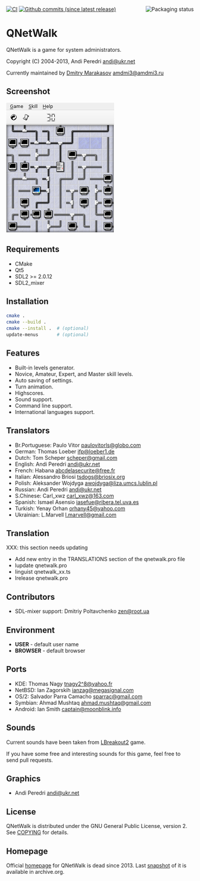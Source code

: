 <a href="https://repology.org/metapackage/qnetwalk"><img src="https://repology.org/badge/vertical-allrepos/qnetwalk.svg" alt="Packaging status" align="right"></a>

[![CI](https://github.com/AMDmi3/qnetwalk/actions/workflows/ci.yml/badge.svg)](https://github.com/AMDmi3/qnetwalk/actions/workflows/ci.yml)
[![Github commits (since latest release)](https://img.shields.io/github/commits-since/AMDmi3/qnetwalk/latest.svg)](https://github.com/AMDmi3/qnetwalk)

# QNetWalk

QNetWalk is a game for system administrators.

Copyright (C) 2004-2013, Andi Peredri <andi@ukr.net>

Currently maintained by [Dmitry Marakasov](https://github.com/AMDmi3) <amdmi3@amdmi3.ru>

## Screenshot
![QNetWalk screenshot](doc/screenshot.png)

## Requirements
 * CMake
 * Qt5
 * SDL2 >= 2.0.12
 * SDL2_mixer

## Installation
```sh
cmake .
cmake --build .
cmake --install .  # (optional)
update-menus       # (optional)
```

## Features
 * Built-in levels generator.
 * Novice, Amateur, Expert, and Master skill levels.
 * Auto saving of settings.
 * Turn animation.
 * Highscores.
 * Sound support.
 * Command line support.
 * International languages support.

## Translators
 * Br.Portuguese:	Paulo Vitor <paulovitorls@globo.com>
 * German:		Thomas Loeber <ifp@loeber1.de>
 * Dutch:		Tom Scheper <scheper@gmail.com>
 * English:	Andi Peredri <andi@ukr.net>
 * French:		Habana <abcdelasecurite@free.fr>
 * Italian:	Alessandro Briosi <tsdogs@briosix.org>
 * Polish:  	Aleksander Wojdyga <awojdyga@liza.umcs.lublin.pl>
 * Russian: Andi Peredri <andi@ukr.net>
 * S.Chinese:	Carl_xwz <carl_xwz@163.com>
 * Spanish: Ismael Asensio <iasefue@ribera.tel.uva.es>
 * Turkish: Yenay Orhan <orhany45@yahoo.com>
 * Ukrainian:	L.Marvell <l.marvell@gmail.com>

## Translation
XXX: this section needs updating

 * Add new entry in the TRANSLATIONS section of the qnetwalk.pro file
 * lupdate qnetwalk.pro
 * linguist qnetwalk_xx.ts
 * lrelease qnetwalk.pro

## Contributors
 * SDL-mixer support: Dmitriy Poltavchenko <zen@root.ua>

## Environment
 * **USER** - default user name
 * **BROWSER** - default browser

## Ports
 * KDE:		Thomas Nagy <tnagy2^8@yahoo.fr>
 * NetBSD:		Ian Zagorskih <ianzag@megasignal.com>
 * OS/2:		Salvador Parra Camacho <sparrac@gmail.com>
 * Symbian:	Ahmad Mushtaq <ahmad.mushtaq@gmail.com>
 * Android:	Ian Smith <captain@moonblink.info>

## Sounds
Current sounds have been taken from
[LBreakout2](http://lgames.sourceforge.net/LBreakout2/) game.

If you have some free and interesting sounds for this game, feel
free to send pull requests.

## Graphics
 * Andi Peredri <andi@ukr.net>

## License
QNetWalk is distributed under the GNU General Public License, version 2.
See [COPYING](COPYING) for details.

## Homepage
Official [homepage](http://qt.osdn.org.ua/qnetwalk.html) for QNetWalk is dead since 2013.
Last [snapshot](https://web.archive.org/web/20131025174600/http://qt.osdn.org.ua/qnetwalk.html) of it is available in archive.org.
